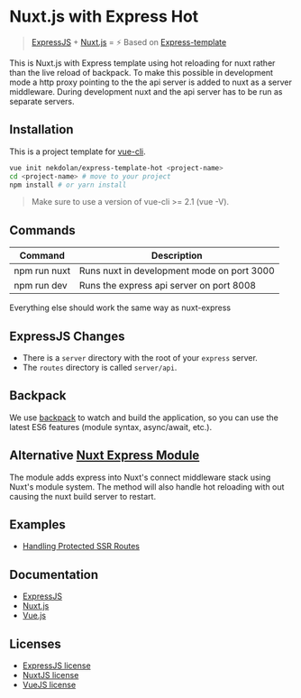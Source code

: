# Nuxt.js with Express Hot
> [ExpressJS](http://expressjs.com/) + [Nuxt.js](https://nuxtjs.org) = :zap:
> Based on [Express-template](https://github.com/nuxt-community/express-template)

This is Nuxt.js with Express template using hot reloading for nuxt rather than the live reload of backpack.
To make this possible in development mode a http proxy pointing to the the api server is added to nuxt as a server middleware.
During development nuxt and the api server has to be run as separate servers.

## Installation

This is a project template for [vue-cli](https://github.com/vuejs/vue-cli).

```bash
vue init nekdolan/express-template-hot <project-name>
cd <project-name> # move to your project
npm install # or yarn install
```

> Make sure to use a version of vue-cli >= 2.1 (vue -V).

## Commands

| Command | Description |
|---------|-------------|
| npm run nuxt | Runs nuxt in development mode on port 3000 |
| npm run dev | Runs the express api server on port 8008 |

Everything else should work the same way as nuxt-express

## ExpressJS Changes

- There is a  `server` directory with the root of your `express` server.
- The `routes` directory is called `server/api`.

## Backpack

We use [backpack](https://github.com/palmerhq/backpack) to watch and build the application, so you can use the latest ES6 features (module syntax, async/await, etc.).

## Alternative [Nuxt Express Module](https://github.com/uptownhr/nuxt-express-module)

The module adds express into Nuxt's connect middleware stack using Nuxt's module system. The method will also handle hot reloading with out causing the nuxt build server to restart.

## Examples

- [Handling Protected SSR Routes](https://github.com/nuxt/express/blob/master/protected-ssr-api.md)

## Documentation

- [ExpressJS](http://expressjs.com/en/guide/routing.html)
- [Nuxt.js](https://nuxtjs.org/guide/)
- [Vue.js](http://vuejs.org/guide/)

## Licenses

- [ExpressJS license](https://github.com/expressjs/express/blob/master/LICENSE)
- [NuxtJS license](https://github.com/nuxt/nuxt.js/blob/master/LICENSE.md)
- [VueJS license](https://github.com/vuejs/vue/blob/master/LICENSE)
